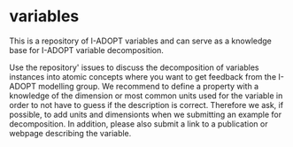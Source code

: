# variables
This is a repository of I-ADOPT variables and can serve as a knowledge base for I-ADOPT variable decomposition.


Use the repository' issues to discuss the decomposition of variables instances into atomic concepts where you want to get feedback from the I-ADOPT modelling group. We recommend to define a property with a knowledge of the dimension or most common units used for the variable in order to not have to guess if the description is correct. Therefore we ask, if possible, to add units and dimensionts when we submitting an example for decomposition. In addition, please also submit a link to a publication or webpage describing the variable. 

